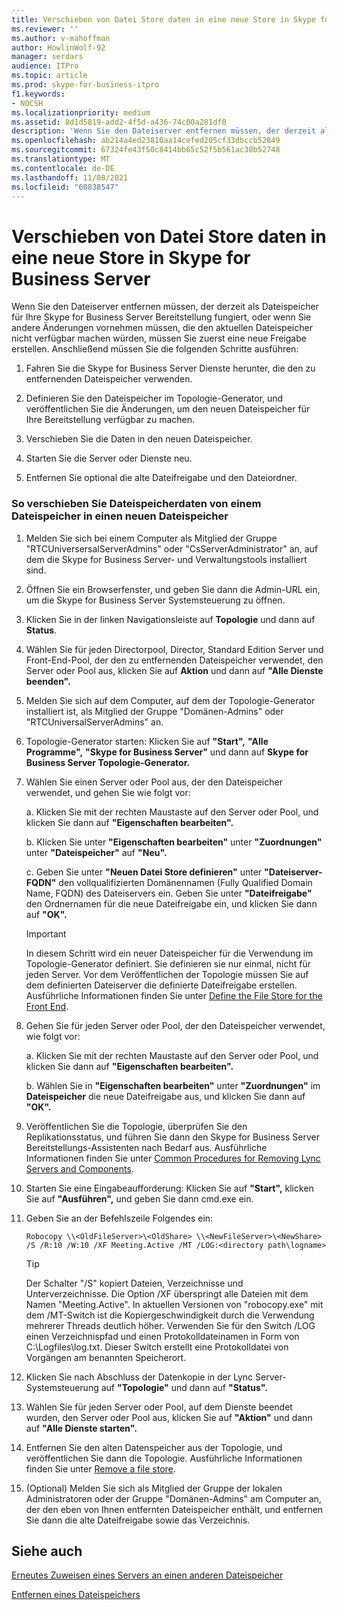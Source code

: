 ```yaml
---
title: Verschieben von Datei Store daten in eine neue Store in Skype for Business Server
ms.reviewer: ''
ms.author: v-mahoffman
author: HowlinWolf-92
manager: serdars
audience: ITPro
ms.topic: article
ms.prod: skype-for-business-itpro
f1.keywords:
- NOCSH
ms.localizationpriority: medium
ms.assetid: 8d1d5819-add2-4f5d-a436-74c00a281df0
description: 'Wenn Sie den Dateiserver entfernen müssen, der derzeit als Dateispeicher für Ihre Skype for Business Server Bereitstellung fungiert, oder wenn Sie andere Änderungen vornehmen müssen, die den aktuellen Dateispeicher nicht verfügbar machen würden, müssen Sie zuerst eine neue Freigabe erstellen. Anschließend müssen Sie die folgenden Schritte ausführen:'
ms.openlocfilehash: ab214a4ed23810aa14cefed205cf33dbccb52849
ms.sourcegitcommit: 67324fe43f50c8414bb65c52f5b561ac30b52748
ms.translationtype: MT
ms.contentlocale: de-DE
ms.lasthandoff: 11/08/2021
ms.locfileid: "60838547"
---
```

# <a name="move-file-store-data-to-a-new-file-store-in-skype-for-business-server"></a>Verschieben von Datei Store daten in eine neue Store in Skype for Business Server

Wenn Sie den Dateiserver entfernen müssen, der derzeit als Dateispeicher für Ihre Skype for Business Server Bereitstellung fungiert, oder wenn Sie andere Änderungen vornehmen müssen, die den aktuellen Dateispeicher nicht verfügbar machen würden, müssen Sie zuerst eine neue Freigabe erstellen. Anschließend müssen Sie die folgenden Schritte ausführen:

1. Fahren Sie die Skype for Business Server Dienste herunter, die den zu entfernenden Dateispeicher verwenden.

2. Definieren Sie den Dateispeicher im Topologie-Generator, und veröffentlichen Sie die Änderungen, um den neuen Dateispeicher für Ihre Bereitstellung verfügbar zu machen.

3. Verschieben Sie die Daten in den neuen Dateispeicher.

4. Starten Sie die Server oder Dienste neu.

5. Entfernen Sie optional die alte Dateifreigabe und den Dateiordner.

### <a name="to-move-file-store-data-from-one-file-store-to-a-new-file-store"></a>So verschieben Sie Dateispeicherdaten von einem Dateispeicher in einen neuen Dateispeicher

1. Melden Sie sich bei einem Computer als Mitglied der Gruppe "RTCUniversersalServerAdmins" oder "CsServerAdministrator" an, auf dem die Skype for Business Server- und Verwaltungstools installiert sind.

2. Öffnen Sie ein Browserfenster, und geben Sie dann die Admin-URL ein, um die Skype for Business Server Systemsteuerung zu öffnen.

3. Klicken Sie in der linken Navigationsleiste auf **Topologie** und dann auf **Status**.

4. Wählen Sie für jeden Directorpool, Director, Standard Edition Server und Front-End-Pool, der den zu entfernenden Dateispeicher verwendet, den Server oder Pool aus, klicken Sie auf **Aktion** und dann auf **"Alle Dienste beenden".**

5. Melden Sie sich auf dem Computer, auf dem der Topologie-Generator installiert ist, als Mitglied der Gruppe "Domänen-Admins" oder "RTCUniversalServerAdmins" an.

6. Topologie-Generator starten: Klicken Sie auf **"Start",** **"Alle Programme",** **"Skype for Business Server"** und dann auf **Skype for Business Server Topologie-Generator.**

7. Wählen Sie einen Server oder Pool aus, der den Dateispeicher verwendet, und gehen Sie wie folgt vor:

   a. Klicken Sie mit der rechten Maustaste auf den Server oder Pool, und klicken Sie dann auf **"Eigenschaften bearbeiten".**

   b. Klicken Sie unter **"Eigenschaften bearbeiten"** unter **"Zuordnungen"** unter **"Dateispeicher"** auf **"Neu".**

   c. Geben Sie unter **"Neuen Datei Store definieren"** unter **"Dateiserver-FQDN"** den vollqualifizierten Domänennamen (Fully Qualified Domain Name, FQDN) des Dateiservers ein. Geben Sie unter **"Dateifreigabe"** den Ordnernamen für die neue Dateifreigabe ein, und klicken Sie dann auf **"OK".**

     > [!IMPORTANT]
     > In diesem Schritt wird ein neuer Dateispeicher für die Verwendung im Topologie-Generator definiert. Sie definieren sie nur einmal, nicht für jeden Server. Vor dem Veröffentlichen der Topologie müssen Sie auf dem definierten Dateiserver die definierte Dateifreigabe erstellen. Ausführliche Informationen finden Sie unter [Define the File Store for the Front End](/previous-versions/office/communications/gg133895(v=ocs.14)).

8. Gehen Sie für jeden Server oder Pool, der den Dateispeicher verwendet, wie folgt vor:

   a. Klicken Sie mit der rechten Maustaste auf den Server oder Pool, und klicken Sie dann auf **"Eigenschaften bearbeiten".**

   b. Wählen Sie in **"Eigenschaften bearbeiten"** unter **"Zuordnungen"** im **Dateispeicher** die neue Dateifreigabe aus, und klicken Sie dann auf **"OK".**

9. Veröffentlichen Sie die Topologie, überprüfen Sie den Replikationsstatus, und führen Sie dann den Skype for Business Server Bereitstellungs-Assistenten nach Bedarf aus. Ausführliche Informationen finden Sie unter [Common Procedures for Removing Lync Servers and Components](/previous-versions/office/skype-server-2010/gg195688(v=ocs.14)).

10. Starten Sie eine Eingabeaufforderung: Klicken Sie auf **"Start",** klicken Sie auf **"Ausführen",** und geben Sie dann cmd.exe ein.

11. Geben Sie an der Befehlszeile Folgendes ein:

    ```console
    Robocopy \\<OldFileServer>\<OldShare> \\<NewFileServer>\<NewShare> /S /R:10 /W:10 /XF Meeting.Active /MT /LOG:<directory path\logname>
    ```

    > [!TIP]
    > Der Schalter "/S" kopiert Dateien, Verzeichnisse und Unterverzeichnisse. Die Option /XF überspringt alle Dateien mit dem Namen "Meeting.Active". In aktuellen Versionen von "robocopy.exe" mit dem /MT-Switch ist die Kopiergeschwindigkeit durch die Verwendung mehrerer Threads deutlich höher. Verwenden Sie für den Switch /LOG einen Verzeichnispfad und einen Protokolldateinamen in Form von C:\Logfiles\log.txt. Dieser Switch erstellt eine Protokolldatei von Vorgängen am benannten Speicherort.

12. Klicken Sie nach Abschluss der Datenkopie in der Lync Server-Systemsteuerung auf **"Topologie"** und dann auf **"Status".**

13. Wählen Sie für jeden Server oder Pool, auf dem Dienste beendet wurden, den Server oder Pool aus, klicken Sie auf **"Aktion"** und dann auf **"Alle Dienste starten".**

14. Entfernen Sie den alten Datenspeicher aus der Topologie, und veröffentlichen Sie dann die Topologie. Ausführliche Informationen finden Sie unter [Remove a file store](/previous-versions/office/skype-server-2010/gg195635(v=ocs.14)).

15. (Optional) Melden Sie sich als Mitglied der Gruppe der lokalen Administratoren oder der Gruppe "Domänen-Admins" am Computer an, der den eben von Ihnen entfernten Dateispeicher enthält, und entfernen Sie dann die alte Dateifreigabe sowie das Verzeichnis.

## <a name="see-also"></a>Siehe auch

[Erneutes Zuweisen eines Servers an einen anderen Dateispeicher](/previous-versions/office/skype-server-2010/gg195633(v=ocs.14))

[Entfernen eines Dateispeichers](/previous-versions/office/skype-server-2010/gg195635(v=ocs.14))